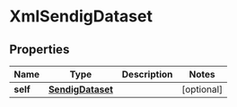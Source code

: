 
# XmlSendigDataset

## Properties
| Name | Type | Description | Notes |
| ------------ | ------------- | ------------- | ------------- |
| **self** | [**SendigDataset**](SendigDataset.md) |  |  [optional] |



